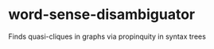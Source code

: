 word-sense-disambiguator
========================

Finds quasi-cliques in graphs via propinquity in syntax trees
